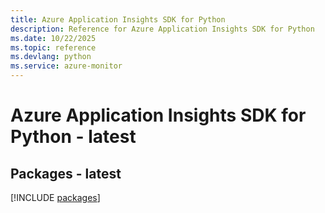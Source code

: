 ```yaml
---
title: Azure Application Insights SDK for Python
description: Reference for Azure Application Insights SDK for Python
ms.date: 10/22/2025
ms.topic: reference
ms.devlang: python
ms.service: azure-monitor
---
```

# Azure Application Insights SDK for Python - latest
## Packages - latest
[!INCLUDE [packages](application-insights-index.md)]
